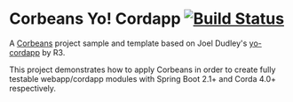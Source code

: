 
# Corbeans Yo! Cordapp [![Build Status](https://travis-ci.org/manosbatsis/corbeans-yo-cordapp.svg?branch=master)](https://travis-ci.org/manosbatsis/corbeans-yo-cordapp)

A [Corbeans](https://manosbatsis.github.io/corbeans/) project sample and template 
based on Joel Dudley's [yo-cordapp](https://github.com/corda/samples/tree/release-V3/yo-cordapp) by R3.

This project demonstrates how to apply Corbeans in order to create fully testable webapp/cordapp modules with 
Spring Boot 2.1+ and Corda 4.0+ respectively.
